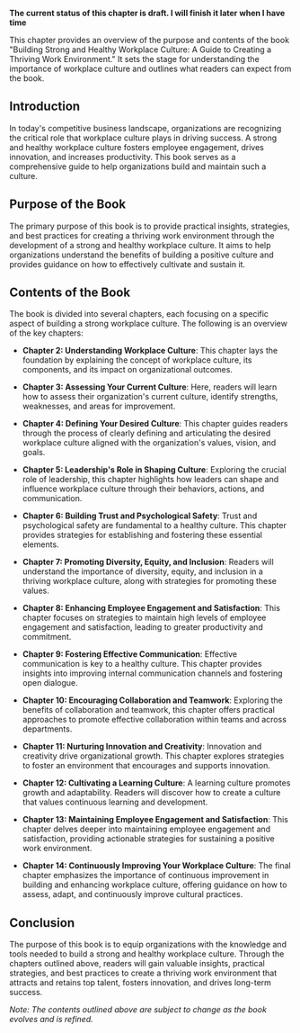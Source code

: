 **The current status of this chapter is draft. I will finish it later when I have time**

This chapter provides an overview of the purpose and contents of the book "Building Strong and Healthy Workplace Culture: A Guide to Creating a Thriving Work Environment." It sets the stage for understanding the importance of workplace culture and outlines what readers can expect from the book.

**Introduction**
----------------

In today's competitive business landscape, organizations are recognizing the critical role that workplace culture plays in driving success. A strong and healthy workplace culture fosters employee engagement, drives innovation, and increases productivity. This book serves as a comprehensive guide to help organizations build and maintain such a culture.

**Purpose of the Book**
-----------------------

The primary purpose of this book is to provide practical insights, strategies, and best practices for creating a thriving work environment through the development of a strong and healthy workplace culture. It aims to help organizations understand the benefits of building a positive culture and provides guidance on how to effectively cultivate and sustain it.

**Contents of the Book**
------------------------

The book is divided into several chapters, each focusing on a specific aspect of building a strong workplace culture. The following is an overview of the key chapters:

* **Chapter 2: Understanding Workplace Culture**: This chapter lays the foundation by explaining the concept of workplace culture, its components, and its impact on organizational outcomes.

* **Chapter 3: Assessing Your Current Culture**: Here, readers will learn how to assess their organization's current culture, identify strengths, weaknesses, and areas for improvement.

* **Chapter 4: Defining Your Desired Culture**: This chapter guides readers through the process of clearly defining and articulating the desired workplace culture aligned with the organization's values, vision, and goals.

* **Chapter 5: Leadership's Role in Shaping Culture**: Exploring the crucial role of leadership, this chapter highlights how leaders can shape and influence workplace culture through their behaviors, actions, and communication.

* **Chapter 6: Building Trust and Psychological Safety**: Trust and psychological safety are fundamental to a healthy culture. This chapter provides strategies for establishing and fostering these essential elements.

* **Chapter 7: Promoting Diversity, Equity, and Inclusion**: Readers will understand the importance of diversity, equity, and inclusion in a thriving workplace culture, along with strategies for promoting these values.

* **Chapter 8: Enhancing Employee Engagement and Satisfaction**: This chapter focuses on strategies to maintain high levels of employee engagement and satisfaction, leading to greater productivity and commitment.

* **Chapter 9: Fostering Effective Communication**: Effective communication is key to a healthy culture. This chapter provides insights into improving internal communication channels and fostering open dialogue.

* **Chapter 10: Encouraging Collaboration and Teamwork**: Exploring the benefits of collaboration and teamwork, this chapter offers practical approaches to promote effective collaboration within teams and across departments.

* **Chapter 11: Nurturing Innovation and Creativity**: Innovation and creativity drive organizational growth. This chapter explores strategies to foster an environment that encourages and supports innovation.

* **Chapter 12: Cultivating a Learning Culture**: A learning culture promotes growth and adaptability. Readers will discover how to create a culture that values continuous learning and development.

* **Chapter 13: Maintaining Employee Engagement and Satisfaction**: This chapter delves deeper into maintaining employee engagement and satisfaction, providing actionable strategies for sustaining a positive work environment.

* **Chapter 14: Continuously Improving Your Workplace Culture**: The final chapter emphasizes the importance of continuous improvement in building and enhancing workplace culture, offering guidance on how to assess, adapt, and continuously improve cultural practices.

**Conclusion**
--------------

The purpose of this book is to equip organizations with the knowledge and tools needed to build a strong and healthy workplace culture. Through the chapters outlined above, readers will gain valuable insights, practical strategies, and best practices to create a thriving work environment that attracts and retains top talent, fosters innovation, and drives long-term success.

*Note: The contents outlined above are subject to change as the book evolves and is refined.*
